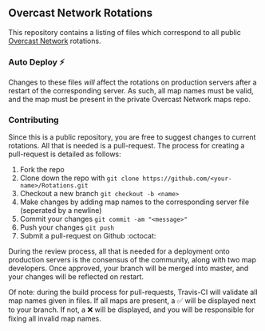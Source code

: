## Overcast Network Rotations

This repository contains a listing of files which correspond to all public [Overcast Network](https://oc.tc) rotations.

### Auto Deploy :zap:

Changes to these files *will* affect the rotations on production servers after a restart of the corresponding server.  As such, all map names must be valid, and the map must be present in the private Overcast Network maps repo.

### Contributing

Since this is a public repository, you are free to suggest changes to current rotations.  All that is needed is a pull-request.  The process for creating a pull-request is detailed as follows:

1. Fork the repo
2. Clone down the repo with `git clone https://github.com/<your-name>/Rotations.git`
3. Checkout a new branch `git checkout -b <name>`
4. Make changes by adding map names to the corresponding server file (seperated by a newline)
5. Commit your changes `git commit -am "<message>"`
6. Push your changes `git push`
7. Submit a pull-request on Github :octocat:

During the review process, all that is needed for a deployment onto production servers is the consensus of the community, along with two map developers.  Once approved, your branch will be merged into master, and your changes will be reflected on restart.

Of note: during the build process for pull-requests, Travis-CI will validate all map names given in files.  If all maps are present, a :white_check_mark: will be displayed next to your branch. If not, a :x: will be displayed, and you will be responsible for fixing all invalid map names.
